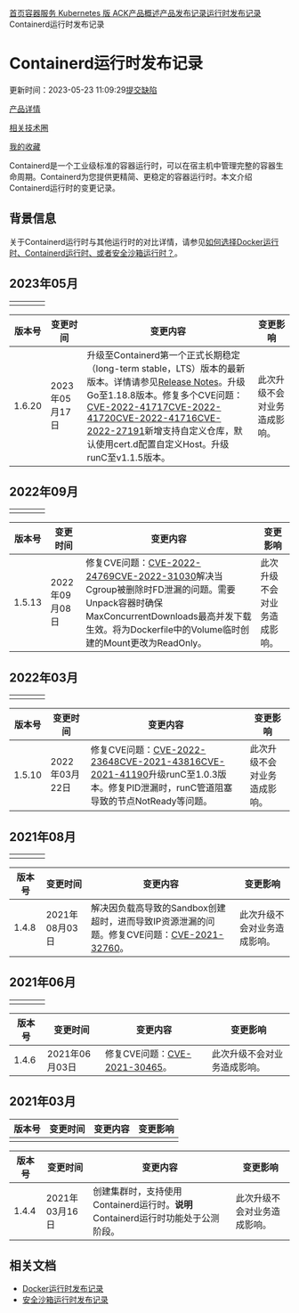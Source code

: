 [首页](https://help.aliyun.com/)[容器服务 Kubernetes 版 ACK](https://help.aliyun.com/zh/ack/)[产品概述](https://help.aliyun.com/zh/ack/product-overview/)[产品发布记录](https://help.aliyun.com/zh/ack/product-overview/release-notes-1/)[运行时发布记录](https://help.aliyun.com/zh/ack/product-overview/release-notes-for-runtime/)Containerd运行时发布记录

# Containerd运行时发布记录

更新时间：2023-05-23 11:09:29[提交缺陷](https://xing.aliyun.com/submit?documentId=207873&website=cn&language=zh)

[产品详情](https://www.aliyun.com/product/kubernetes)

[相关技术圈](https://developer.aliyun.com/group/kubernetes/)

[我的收藏](https://help.aliyun.com/my_favorites.html)

Containerd是一个工业级标准的容器运行时，可以在宿主机中管理完整的容器生命周期。Containerd为您提供更精简、更稳定的容器运行时。本文介绍Containerd运行时的变更记录。

## 背景信息

关于Containerd运行时与其他运行时的对比详情，请参见[如何选择Docker运行时、Containerd运行时、或者安全沙箱运行时？](https://help.aliyun.com/zh/ack/ack-managed-and-ack-dedicated/user-guide/comparison-of-docker-containerd-and-sandboxed-container#task-2455499)。

## 2023年05月

|      |      |      |      |
| ---- | ---- | ---- | ---- |
|      |      |      |      |

| **版本号** | **变更时间**   | **变更内容**                                                 | **变更影响**                 |
| ---------- | -------------- | ------------------------------------------------------------ | ---------------------------- |
| 1.6.20     | 2023年05月17日 | 升级至Containerd第一个正式长期稳定（long-term stable，LTS）版本的最新版本。详情请参见[Release Notes](https://github.com/containerd/containerd/blob/v1.6.20/releases/v1.6.20.toml)。升级Go至1.18.8版本。修复多个CVE问题：[CVE-2022-41717](https://nvd.nist.gov/vuln/detail/CVE-2022-41717)[CVE-2022-41720](https://nvd.nist.gov/vuln/detail/CVE-2022-41720)[CVE-2022-41716](https://nvd.nist.gov/vuln/detail/CVE-2022-41716)[CVE-2022-27191](https://nvd.nist.gov/vuln/detail/CVE-2022-27191)新增支持自定义仓库，默认使用cert.d配置自定义Host。升级runC至v1.1.5版本。 | 此次升级不会对业务造成影响。 |

## 2022年09月

|      |      |      |      |
| ---- | ---- | ---- | ---- |
|      |      |      |      |

| **版本号** | **变更时间**   | **变更内容**                                                 | **变更影响**                 |
| ---------- | -------------- | ------------------------------------------------------------ | ---------------------------- |
| 1.5.13     | 2022年09月08日 | 修复CVE问题：[CVE-2022-24769](https://nvd.nist.gov/vuln/detail/CVE-2022-24769)[CVE-2022-31030](https://nvd.nist.gov/vuln/detail/CVE-2022-31030)解决当Cgroup被删除时FD泄漏的问题。需要Unpack容器时确保MaxConcurrentDownloads最高并发下载生效。将为Dockerfile中的Volume临时创建的Mount更改为ReadOnly。 | 此次升级不会对业务造成影响。 |

## 2022年03月

|      |      |      |      |
| ---- | ---- | ---- | ---- |
|      |      |      |      |

| **版本号** | **变更时间**   | **变更内容**                                                 | **变更影响**                 |
| ---------- | -------------- | ------------------------------------------------------------ | ---------------------------- |
| 1.5.10     | 2022年03月22日 | 修复CVE问题：[CVE-2022-23648](https://nvd.nist.gov/vuln/detail/CVE-2022-23648)[CVE-2021-43816](https://nvd.nist.gov/vuln/detail/CVE-2021-43816)[CVE-2021-41190](https://nvd.nist.gov/vuln/detail/CVE-2021-41190)升级runC至1.0.3版本。修复PID泄漏时，runC管道阻塞导致的节点NotReady等问题。 | 此次升级不会对业务造成影响。 |

## 2021年08月

|      |      |      |      |
| ---- | ---- | ---- | ---- |
|      |      |      |      |

| **版本号** | **变更时间**   | **变更内容**                                                 | **变更影响**                 |
| ---------- | -------------- | ------------------------------------------------------------ | ---------------------------- |
| 1.4.8      | 2021年08月03日 | 解决因负载高导致的Sandbox创建超时，进而导致IP资源泄漏的问题。修复CVE问题：[CVE-2021-32760](https://nvd.nist.gov/vuln/detail/CVE-2021-32760)。 | 此次升级不会对业务造成影响。 |

## 2021年06月

|      |      |      |      |
| ---- | ---- | ---- | ---- |
|      |      |      |      |

| **版本号** | **变更时间**   | **变更内容**                                                 | **变更影响**                 |
| ---------- | -------------- | ------------------------------------------------------------ | ---------------------------- |
| 1.4.6      | 2021年06月03日 | 修复CVE问题：[CVE-2021-30465](https://nvd.nist.gov/vuln/detail/CVE-2021-30465)。 | 此次升级不会对业务造成影响。 |

## 2021年03月

| **版本号** | **变更时间** | **变更内容** | **变更影响** |
| ---------- | ------------ | ------------ | ------------ |
|            |              |              |              |

| **版本号** | **变更时间**   | **变更内容**                                                 | **变更影响**                 |
| ---------- | -------------- | ------------------------------------------------------------ | ---------------------------- |
| 1.4.4      | 2021年03月16日 | 创建集群时，支持使用Containerd运行时。**说明**Containerd运行时功能处于公测阶段。 | 此次升级不会对业务造成影响。 |

## 相关文档

- [Docker运行时发布记录](https://help.aliyun.com/zh/ack/product-overview/release-notes-for-docker#task-2058522)
- [安全沙箱运行时发布记录](https://help.aliyun.com/zh/ack/product-overview/release-notes-of-sandboxed-container#task-2453570)